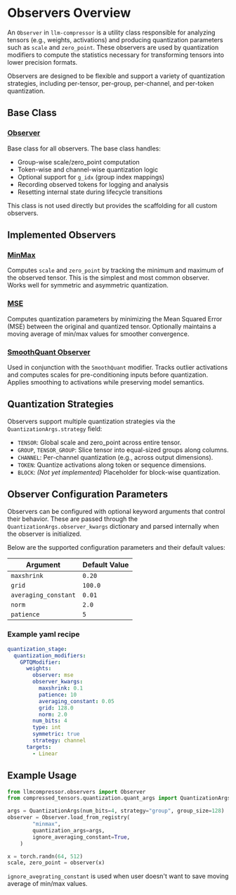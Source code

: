 # Observers Overview

An `Observer` in `llm-compressor` is a utility class responsible for analyzing tensors (e.g., weights, activations) and producing quantization parameters such as `scale` and `zero_point`. These observers are used by quantization modifiers to compute the statistics necessary for transforming tensors into lower precision formats.

Observers are designed to be flexible and support a variety of quantization strategies, including per-tensor, per-group, per-channel, and per-token quantization.

## Base Class

### [Observer](./observers/base.py)
Base class for all observers. 
The base class handles:
- Group-wise scale/zero_point computation
- Token-wise and channel-wise quantization logic
- Optional support for `g_idx` (group index mappings)
- Recording observed tokens for logging and analysis
- Resetting internal state during lifecycle transitions

This class is not used directly but provides the scaffolding for all custom observers.

## Implemented Observers

### [MinMax](./observers/min_max.py)
Computes `scale` and `zero_point` by tracking the minimum and maximum of the observed tensor. This is the simplest and most common observer. Works well for symmetric and asymmetric quantization.

### [MSE](./observers/mse.py)
Computes quantization parameters by minimizing the Mean Squared Error (MSE) between the original and quantized tensor. Optionally maintains a moving average of min/max values for smoother convergence.

### [SmoothQuant Observer](./observers/smoothquant_observer.py)
Used in conjunction with the `SmoothQuant` modifier. Tracks outlier activations and computes scales for pre-conditioning inputs before quantization. Applies smoothing to activations while preserving model semantics.

## Quantization Strategies

Observers support multiple quantization strategies via the `QuantizationArgs.strategy` field:

- `TENSOR`: Global scale and zero_point across entire tensor.
- `GROUP`, `TENSOR_GROUP`: Slice tensor into equal-sized groups along columns.
- `CHANNEL`: Per-channel quantization (e.g., across output dimensions).
- `TOKEN`: Quantize activations along token or sequence dimensions.
- `BLOCK`: *(Not yet implemented)* Placeholder for block-wise quantization.

## Observer Configuration Parameters

Observers can be configured with optional keyword arguments that control their behavior. These are passed through the `QuantizationArgs.observer_kwargs` dictionary and parsed internally when the observer is initialized.

Below are the supported configuration parameters and their default values:

| Argument             | Default Value |
|----------------------|---------------|
| `maxshrink`          | `0.20`        |
| `grid`               | `100.0`       |
| `averaging_constant` | `0.01`        |
| `norm`               | `2.0`         |
| `patience`           | `5`           |


### Example yaml recipe

```yaml
quantization_stage:
  quantization_modifiers:
    GPTQModifier:
      weights:
        observer: mse
        observer_kwargs:
          maxshrink: 0.1
          patience: 10
          averaging_constant: 0.05
          grid: 128.0
          norm: 2.0
        num_bits: 4
        type: int
        symmetric: true
        strategy: channel
      targets:
        - Linear
```

## Example Usage

```python
from llmcompressor.observers import Observer
from compressed_tensors.quantization.quant_args import QuantizationArgs

args = QuantizationArgs(num_bits=4, strategy="group", group_size=128)
observer = Observer.load_from_registry(
        "minmax",
        quantization_args=args,
        ignore_averaging_constant=True,
    )

x = torch.randn(64, 512)
scale, zero_point = observer(x)
```

`ignore_avegrating_constant` is used when user doesn't want to save moving average of min/max values.
